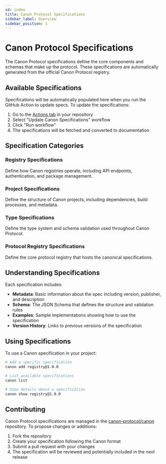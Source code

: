 ```yaml
---
id: index
title: Canon Protocol Specifications
sidebar_label: Overview
sidebar_position: 1
---
```


# Canon Protocol Specifications

The Canon Protocol specifications define the core components and schemas that make up the protocol. These specifications are automatically generated from the official Canon Protocol registry.

## Available Specifications

Specifications will be automatically populated here when you run the GitHub Action to update specs. To update the specifications:

1. Go to the [Actions tab](https://github.com/canon-protocol/website/actions) in your repository
2. Select "Update Canon Specifications" workflow
3. Click "Run workflow"
4. The specifications will be fetched and converted to documentation

## Specification Categories

### Registry Specifications
Define how Canon registries operate, including API endpoints, authentication, and package management.

### Project Specifications
Define the structure of Canon projects, including dependencies, build processes, and metadata.

### Type Specifications
Define the type system and schema validation used throughout Canon Protocol.

### Protocol Registry Specifications
Define the core protocol registry that hosts the canonical specifications.

## Understanding Specifications

Each specification includes:

- **Metadata**: Basic information about the spec including version, publisher, and description
- **Schema**: The JSON Schema that defines the structure and validation rules
- **Examples**: Sample implementations showing how to use the specification
- **Version History**: Links to previous versions of the specification

## Using Specifications

To use a Canon specification in your project:

```bash
# Add a specific specification
canon add registry@1.0.0

# List available specifications
canon list

# Show details about a specification
canon show registry@1.0.0
```

## Contributing

Canon Protocol specifications are managed in the [canon-protocol/canon](https://github.com/canon-protocol/canon) repository. To propose changes or additions:

1. Fork the repository
2. Create your specification following the Canon format
3. Submit a pull request with your changes
4. The specification will be reviewed and potentially included in the next release